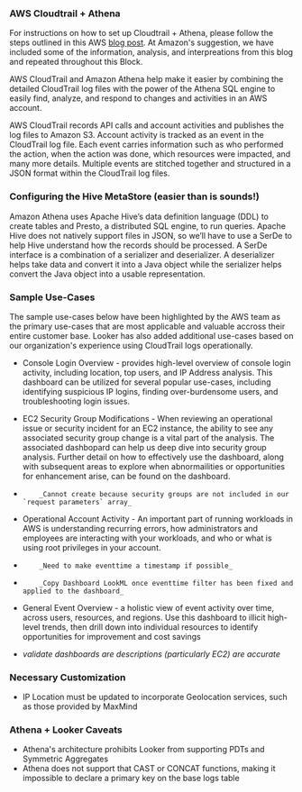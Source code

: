 ### AWS Cloudtrail + Athena

For instructions on how to set up Cloudtrail + Athena, please follow the steps outlined in this AWS [blog post](https://aws.amazon.com/blogs/big-data/aws-cloudtrail-and-amazon-athena-dive-deep-to-analyze-security-compliance-and-operational-activity/). At Amazon's suggestion, we have included some of the information, analysis, and interpreations from this blog and repeated throughout this Block.

AWS CloudTrail and Amazon Athena help make it easier by combining the detailed CloudTrail log files with the power of the Athena SQL engine to easily find, analyze, and respond to changes and activities in an AWS account.

AWS CloudTrail records API calls and account activities and publishes the log files to Amazon S3. Account activity is tracked as an event in the CloudTrail log file. Each event carries information such as who performed the action, when the action was done, which resources were impacted, and many more details. Multiple events are stitched together and structured in a JSON format within the CloudTrail log files.

### Configuring the Hive MetaStore (easier than is sounds!)

Amazon Athena uses Apache Hive’s data definition language (DDL) to create tables and Presto, a distributed SQL engine, to run queries. Apache Hive does not natively support files in JSON, so we’ll have to use a SerDe to help Hive understand how the records should be processed. A SerDe interface is a combination of a serializer and deserializer. A deserializer helps take data and convert it into a Java object while the serializer helps convert the Java object into a usable representation.


### Sample Use-Cases

The sample use-cases below have been highlighted by the AWS team as the primary use-cases that are most applicable and valuable accross their entire customer base. Looker has also added additional use-cases based on our organization's experience using CloudTrail logs operationally.

* Console Login Overview - provides high-level overview of console login activity, including location, top users, and IP Address analysis. This dashboard can be utilized for several popular use-cases, including identifying suspicious IP logins, finding over-burdensome users, and troubleshooting login issues.

* EC2 Security Group Modifications - When reviewing an operational issue or security incident for an EC2 instance, the ability to see any associated security group change is a vital part of the analysis. The associated dashbopard can help us deep dive into security group analysis. Further detail on how to effectively use the dashboard, along with subsequent areas to explore when abnormailities or opportunities for enhancement arise, can be found on the dashboard.

*         _Cannot create because security groups are not included in our `request parameters` array_


* Operational Account Activity - An important part of running workloads in AWS is understanding recurring errors, how administrators and employees are interacting with your workloads, and who or what is using root privileges in your account.

*         _Need to make eventtime a timestamp if possible_
*         _Copy Dashboard LookML once eventtime filter has been fixed and applied to the dashboard_

* General Event Overview - a holistic view of event activity over time, across users, resources, and regions. Use this dashboard to illicit high-level trends, then drill down into individual resources to identify opportunities for improvement and cost savings

* _validate dashboards are descriptions (particularly EC2) are accurate_

### Necessary Customization
* IP Location must be updated to incorporate Geolocation services, such as those provided by MaxMind


### Athena + Looker Caveats

* Athena's architecture prohibits Looker from supporting PDTs and Symmetric Aggregates
* Athena does not support that CAST or CONCAT functions, making it impossible to declare a primary key on the base logs table
